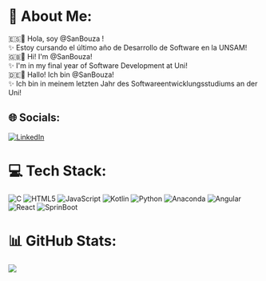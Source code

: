 # 💫 About Me:
🇪🇸👋 Hola, soy @SanBouza !
<br>✨️ Estoy cursando el último año de Desarrollo de Software en la UNSAM! <br> 
🇬🇧👋 Hi! I'm @SanBouza!<br>
✨️ I'm in my final year of Software Development at Uni!
<br>
🇩🇪👋 Hallo! Ich bin @SanBouza!<br>
✨️ Ich bin in meinem letzten Jahr des Softwareentwicklungsstudiums an der Uni!
<br>

## 🌐 Socials:
[![LinkedIn](https://img.shields.io/badge/LinkedIn-%230077B5.svg?logo=linkedin&logoColor=white)](https://linkedin.com/in/https://www.linkedin.com/in/sbouza/) 

# 💻 Tech Stack:
![C](https://img.shields.io/badge/c-%2300599C.svg?style=for-the-badge&logo=c&logoColor=white) ![HTML5](https://img.shields.io/badge/html5-%23E34F26.svg?style=for-the-badge&logo=html5&logoColor=white) ![JavaScript](https://img.shields.io/badge/javascript-%23323330.svg?style=for-the-badge&logo=javascript&logoColor=%23F7DF1E) ![Kotlin](https://img.shields.io/badge/kotlin-%237F52FF.svg?style=for-the-badge&logo=kotlin&logoColor=white) ![Python](https://img.shields.io/badge/python-3670A0?style=for-the-badge&logo=python&logoColor=ffdd54) ![Anaconda](https://img.shields.io/badge/Anaconda-%2344A833.svg?style=for-the-badge&logo=anaconda&logoColor=white) ![Angular](https://img.shields.io/badge/angular-%23DD0031.svg?style=for-the-badge&logo=angular&logoColor=white) ![React](https://img.shields.io/badge/react-%2320232a.svg?style=for-the-badge&logo=react&logoColor=%2361DAFB) ![SprinBoot](https://img.shields.io/badge/SpringBoot-6DB33F?style=for-the-badge&logo=Spring&logoColor=white)


# 📊 GitHub Stats:
![](https://github-readme-stats.vercel.app/api/top-langs/?username=sanbouza&theme=dark&hide_border=false&include_all_commits=false&count_private=false&layout=compact)

